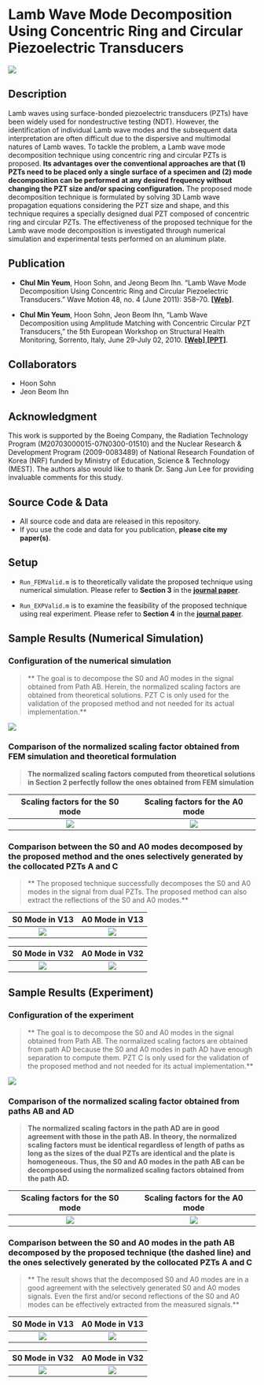 # Lamb Wave Mode Decomposition Using Concentric Ring and Circular Piezoelectric Transducers

![](post/overview.jpg)

## Description
Lamb waves using surface-bonded piezoelectric transducers (PZTs) have been widely used for nondestructive testing (NDT). However, the identification of individual Lamb wave modes and the subsequent data interpretation are often difficult due to the dispersive and multimodal natures of Lamb waves. To tackle the problem, a Lamb wave mode decomposition technique using concentric ring and circular PZTs is proposed. **Its advantages over the conventional approaches are that (1) PZTs need to be placed only a single surface of a specimen and (2) mode decomposition can be performed at any desired frequency without changing the PZT size and/or spacing configuration.** The proposed mode decomposition technique is formulated by solving 3D Lamb wave propagation equations considering the PZT size and shape, and this technique requires a specially designed dual PZT composed of concentric ring and circular PZTs. The effectiveness of the proposed technique for the Lamb wave mode decomposition is investigated through numerical simulation and experimental tests performed on an aluminum plate. 

## Publication

* **Chul Min Yeum**, Hoon Sohn, and Jeong Beom Ihn. “Lamb Wave Mode Decomposition Using Concentric Ring and Circular Piezoelectric Transducers.” Wave Motion 48, no. 4 (June 2011): 358–70. [**[Web]**](http://www.sciencedirect.com/science/article/pii/S0165212511000102).

* **Chul Min Yeum**, Hoon Sohn, Jeon Beom Ihn, “Lamb Wave Decomposition using Amplitude Matching with Concentric Circular PZT Transducers,” the 5th European Workshop on Structural Health Monitoring, Sorrento, Italy, June 29-July 02, 2010. [**[Web]**](https://goo.gl/MeI0S6),[**[PPT]**](http://chulminy.github.io/cv/Files/Conference/2010_EWSHM_PPT.pdf).    

## Collaborators

* Hoon Sohn
* Jeon Beom Ihn

## Acknowledgment
This work is supported by the Boeing Company, the Radiation Technology Program (M20703000015-07N0300-01510) and the Nuclear Research & Development Program (2009-0083489) of National Research Foundation of Korea (NRF) funded by Ministry of Education, Science & Technology (MEST). The authors also would like to thank Dr. Sang Jun Lee for providing invaluable comments for this study.

## Source Code & Data
* All source code and data are released in this repository. 
* If you use the code and data for you publication, **please cite my paper(s)**.

## Setup
* `Run_FEMValid.m` is to theoretically validate the proposed technique using numerical simulation. Please refer to **Section 3** in the [**journal paper**](http://chulminy.github.io/cv/Files/Journal/2011_Wavemotion_Lamb_Wave_Mode.pdf).

* `Run_EXPValid.m` is to examine the feasibility of the proposed technique using real experiment. Please refer to **Section 4** in the [**journal paper**](http://chulminy.github.io/cv/Files/Journal/2011_Wavemotion_Lamb_Wave_Mode.pdf).

## Sample Results (Numerical Simulation)

### Configuration of the numerical simulation
> ** The goal is to decompose the S0 and A0 modes in the signal obtained from Path AB. Herein, the normalized scaling factors are obtained from theoretical solutions. PZT C is only used for the validation of the proposed method and not needed for its actual implementation.**  

![](post/FEM_Overview.jpg)


### Comparison of the normalized scaling factor obtained from FEM simulation and theoretical formulation

> **The normalized scaling factors computed from theoretical solutions in Section 2 perfectly follow the ones obtained from FEM simulation**  

Scaling factors for the S0 mode |  Scaling factors for the A0 mode  
:------------------------------:|:-------------------------:
![](post/FEM_ScalingA0.jpg)     |  ![](post/FEM_ScalingS0.jpg)


### Comparison between the S0 and A0 modes decomposed by the proposed method and the ones selectively generated by the collocated PZTs A and C
> ** The proposed technique successfully decomposes the S0 and A0 modes in the signal from dual PZTs. The proposed method can also extract the reflections of the S0 and A0 modes.**

S0 Mode in V13 				    |  A0 Mode in V13  
:------------------------------:|:-------------------------:
![](post/FEM_S0_V13.jpg)     	|  ![](post/FEM_A0_V13.jpg)


S0 Mode in V32 				    |  A0 Mode in V32  
:------------------------------:|:-------------------------:
![](post/FEM_S0_V32.jpg)     	|  ![](post/FEM_A0_V32.jpg)


## Sample Results (Experiment)

### Configuration of the experiment
> ** The goal is to decompose the S0 and A0 modes in the signal obtained from Path AB. The normalized scaling factors are obtained from path AD because the S0 and A0 modes in path AD have enough separation to compute them. PZT C is only used for the validation of the proposed method and not needed for its actual implementation.**  

![](post/EXP_Overview.jpg)

### Comparison of the normalized scaling factor obtained from paths AB and AD

> **The normalized scaling factors in the path AD are in good agreement with those in the path AB. In theory, the normalized scaling factors must be identical regardless of length of paths as long as the sizes of the dual PZTs are identical and the plate is homogeneous. Thus, the S0 and A0 modes in the path AB can be decomposed using the normalized scaling factors obtained from the path AD.**  

Scaling factors for the S0 mode |  Scaling factors for the A0 mode  
:------------------------------:|:-------------------------:
![](post/EXP_ScalingS0.jpg)     |  ![](post/EXP_ScalingA0.jpg)


### Comparison between the S0 and A0 modes in the path AB decomposed by the proposed technique (the dashed line) and the ones selectively generated by the collocated PZTs A and C

> ** The result shows that the decomposed S0 and A0 modes are in a good agreement with the selectively generated S0 and A0 modes signals. Even the first and/or second reflections of the S0 and A0 modes can be effectively extracted from the measured signals.** 

S0 Mode in V13 				    |  A0 Mode in V13  
:------------------------------:|:-------------------------:
![](post/EXP_AB_S0_V13.jpg)     |  ![](post/EXP_AB_A0_V13.jpg)

S0 Mode in V32 				    |  A0 Mode in V32  
:------------------------------:|:-------------------------:
![](post/EXP_AB_S0_V32.jpg)     |  ![](post/EXP_AB_A0_V32.jpg)
